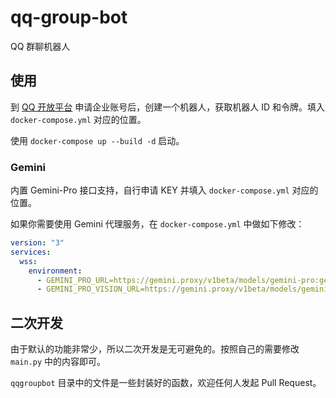 # qq-group-bot

QQ 群聊机器人

## 使用

到 [QQ 开放平台](https://q.qq.com) 申请企业账号后，创建一个机器人，获取机器人 ID 和令牌。填入 `docker-compose.yml` 对应的位置。

使用 `docker-compose up --build -d` 启动。

### Gemini

内置 Gemini-Pro 接口支持，自行申请 KEY 并填入 `docker-compose.yml` 对应的位置。

如果你需要使用 Gemini 代理服务，在 `docker-compose.yml` 中做如下修改：

```yml
version: "3"
services:
  wss:
    environment:
      - GEMINI_PRO_URL=https://gemini.proxy/v1beta/models/gemini-pro:generateContent
      - GEMINI_PRO_VISION_URL=https://gemini.proxy/v1beta/models/gemini-pro-vision:generateContent
```

## 二次开发

由于默认的功能非常少，所以二次开发是无可避免的。按照自己的需要修改 `main.py` 中的内容即可。

`qqgroupbot` 目录中的文件是一些封装好的函数，欢迎任何人发起 Pull Request。

